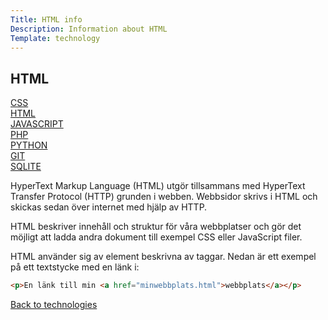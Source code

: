 ```yaml
---
Title: HTML info
Description: Information about HTML
Template: technology
---
```


## HTML

<div class="individual-nav">
<div class="individual-box">
<a href="css">CSS</a>
</div>

<div class="individual-box active-tech">
<a href="html">HTML</a>
</div>

<div class="individual-box">
<a href="javascript">JAVASCRIPT</a>
</div>

<div class="individual-box">
<a href="php">PHP</a>
</div>

<div class="individual-box">
<a href="python">PYTHON</a>
</div>

<div class="individual-box">
<a href="git">GIT</a>
</div>

<div class="individual-box">
<a href="sqlite">SQLITE</a>
</div>
</div>

<div class="tech-container" markdown="1">

HyperText Markup Language (HTML) utgör tillsammans med HyperText Transfer Protocol (HTTP) grunden i webben. Webbsidor skrivs i HTML och skickas sedan över internet med hjälp av HTTP.

HTML beskriver innehåll och struktur för våra webbplatser och gör det möjligt att ladda andra dokument till exempel CSS eller JavaScript filer.

HTML använder sig av element beskrivna av taggar. Nedan är ett exempel på ett textstycke med en länk i:

```html
<p>En länk till min <a href="minwebbplats.html">webbplats</a></p>
```
<a class="backbtn" href="../technology">Back to technologies</a>

</div>
